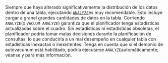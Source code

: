 Siempre que haya alterado significativamente la distribución de los datos dentro de una tabla, ejecutando  [`ANALYZE`](https://www.postgresql.org/docs/current/sql-analyze.html)es muy recomendable. Esto incluye cargar a granel grandes cantidades de datos en la tabla. Corriendo  `ANALYZE`(o `VACUUM ANALYZE`) garantiza que el planificador tenga estadísticas actualizadas sobre el  cuadro. Sin estadísticas ni estadísticas obsoletas, el planificador  podría tomar malas decisiones durante la planificación de consultas, lo  que conduciría a un mal desempeño en cualquier tabla con estadísticas  inexactas o inexistentes. Tenga en cuenta que si el demonio de  autovacunum está habilitado, podría ejecutarse  `ANALYZE`automáticamente; véanse  y  para más información.